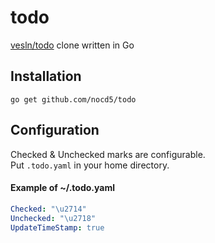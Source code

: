 # todo

[vesln/todo](https://github.com/vesln/todo) clone written in Go

## Installation

`go get github.com/nocd5/todo`

## Configuration

Checked & Unchecked marks are configurable.  
Put `.todo.yaml` in your home directory.

#### Example of ~/.todo.yaml

```yaml
Checked: "\u2714"
Unchecked: "\u2718"
UpdateTimeStamp: true
```

